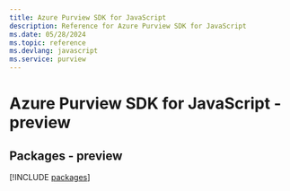 ```yaml
---
title: Azure Purview SDK for JavaScript
description: Reference for Azure Purview SDK for JavaScript
ms.date: 05/28/2024
ms.topic: reference
ms.devlang: javascript
ms.service: purview
---
```

# Azure Purview SDK for JavaScript - preview
## Packages - preview
[!INCLUDE [packages](purview-index.md)]